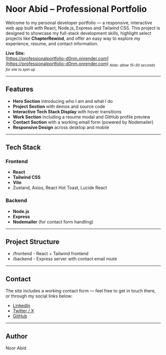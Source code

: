 # Noor Abid – Professional Portfolio

Welcome to my personal developer portfolio — a responsive, interactive web app built with React, Node.js, Express and Tailwind CSS. This project is designed to showcase my full-stack development skills, highlight select projects like **ChapterRewind**, and offer an easy way to explore my experience, resume, and contact information.

**Live Site:**  
[https://professionalportfolio-d0nm.onrender.com](https://professionalportfolio-d0nm.onrender.com)
<sub>*Note: allow 15–30 seconds for site to spin up*</sub>

---

## Features

- **Hero Section** introducing who I am and what I do
- **Project Section** with demos and source code 
- **Interactive Tech Stack Display** with hover transitions
- **Work Section** including a resume modal and GitHub profile preview
- **Contact Section** with a working email form (powered by Nodemailer)
- **Responsive Design** across desktop and mobile

---

## Tech Stack

### Frontend
- **React**
- **Tailwind CSS**
- **Vite**
- Zustand, Axios, React Hot Toast, Lucide React

### Backend
- **Node.js**
- **Express**
- **Nodemailer** (for contact form handling)

---

## Project Structure
- /frontend - React + Tailwind frontend
- /backend - Express server with contact email route

---

## Contact

The site includes a working contact form — feel free to get in touch there, or through my social links below:

- [LinkedIn](https://www.linkedin.com/in/noorabid/)
- [Twitter / X](https://x.com/NoorAbid)
- [GitHub](https://github.com/NoorAbid95)

---

## Author

Noor Abid

